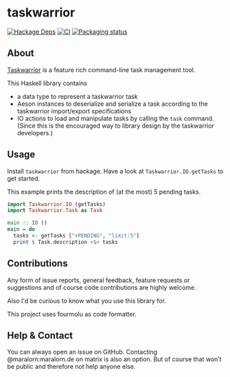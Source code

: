 # taskwarrior

[![Hackage Deps](https://img.shields.io/hackage-deps/v/taskwarrior.svg)](http://packdeps.haskellers.com/reverse/taskwarrior)
[![CI](https://github.com/maralorn/haskell-taskwarrior/actions/workflows/haskell.yml/badge.svg)](https://github.com/maralorn/haskell-taskwarrior/actions)
[![Packaging status](https://repology.org/badge/vertical-allrepos/haskell:taskwarrior.svg?columns=3&header=)](https://repology.org/project/haskell:taskwarrior/versions)

## About

[Taskwarrior](https://taskwarrior.org) is a feature rich command-line task management tool.

This Haskell library contains

* a data type to represent a taskwarrior task
* Aeson instances to deserialize and serialize a task according to the taskwarrior import/export specifications
* IO actions to load and manipulate tasks by calling the `task` command. (Since this is the encouraged way to library design by the taskwarrior developers.)

## Usage

Install `taskwarrior` from hackage. Have a look at `Taskwarrior.IO.getTasks` to get started.

This example prints the description of (at the most) 5 pending tasks.
```haskell
import Taskwarrior.IO (getTasks)
import Taskwarrior.Task as Task

main :: IO ()
main = do
  tasks <- getTasks ["+PENDING", "limit:5"]
  print $ Task.description <$> tasks
```

## Contributions

Any form of issue reports, general feedback, feature requests or suggestions and of course code contributions are highly welcome.

Also I'd be curious to know what you use this library for.

This project uses fourmolu as code formatter.

## Help & Contact

You can always open an issue on GitHub. Contacting @maralorn:maralorn.de on
matrix is also an option. But of course that won’t be public and therefore not
help anyone else.
